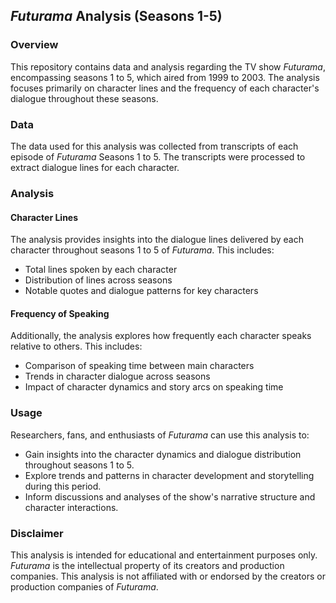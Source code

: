 ## *Futurama* Analysis (Seasons 1-5)

### Overview
This repository contains data and analysis regarding the TV show *Futurama*, encompassing seasons 1 to 5, which aired from 1999 to 2003. The analysis focuses primarily on character lines and the frequency of each character's dialogue throughout these seasons.

### Data
The data used for this analysis was collected from transcripts of each episode of *Futurama* Seasons 1 to 5. The transcripts were processed to extract dialogue lines for each character.

### Analysis
#### Character Lines
The analysis provides insights into the dialogue lines delivered by each character throughout seasons 1 to 5 of *Futurama*. This includes:

- Total lines spoken by each character
- Distribution of lines across seasons
- Notable quotes and dialogue patterns for key characters

#### Frequency of Speaking
Additionally, the analysis explores how frequently each character speaks relative to others. This includes:

- Comparison of speaking time between main characters
- Trends in character dialogue across seasons
- Impact of character dynamics and story arcs on speaking time

### Usage
Researchers, fans, and enthusiasts of *Futurama* can use this analysis to:

- Gain insights into the character dynamics and dialogue distribution throughout seasons 1 to 5.
- Explore trends and patterns in character development and storytelling during this period.
- Inform discussions and analyses of the show's narrative structure and character interactions.

### Disclaimer
This analysis is intended for educational and entertainment purposes only. *Futurama* is the intellectual property of its creators and production companies. This analysis is not affiliated with or endorsed by the creators or production companies of *Futurama*.